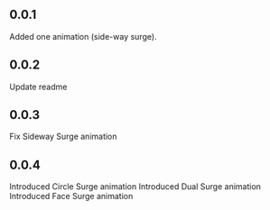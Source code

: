 ## 0.0.1

Added one animation (side-way surge).

## 0.0.2

Update readme

## 0.0.3

Fix Sideway Surge animation

## 0.0.4

Introduced Circle Surge animation
Introduced Dual Surge animation
Introduced Face Surge animation
